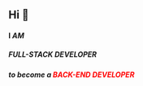 ## Hi 👋 

####  I *AM* 

##### *FULL-STACK DEVELOPER* 

 ***to become a <span style="color:red;"> BACK-END DEVELOPER</span>***  





